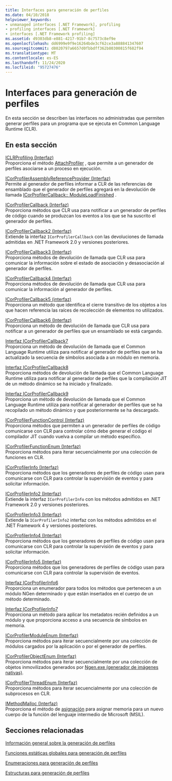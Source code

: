 ```yaml
---
title: Interfaces para generación de perfiles
ms.date: 04/10/2018
helpviewer_keywords:
- unmanaged interfaces [.NET Framework], profiling
- profiling interfaces [.NET Framework]
- interfaces [.NET Framework profiling]
ms.assetid: d9303db8-e881-4217-91b7-8c7573c8ef9e
ms.openlocfilehash: dd6999e9f9e16264bde3cf62ce3a888841347607
ms.sourcegitcommit: d8020797a6657d0fbbdff362b80300815f682f94
ms.translationtype: MT
ms.contentlocale: es-ES
ms.lasthandoff: 11/24/2020
ms.locfileid: "95727476"
---
```

# <a name="profiling-interfaces"></a>Interfaces para generación de perfiles

En esta sección se describen las interfaces no administradas que permiten generar perfiles para un programa que se ejecuta en Common Language Runtime (CLR).  
  
## <a name="in-this-section"></a>En esta sección  

 [ICLRProfiling (Interfaz)](iclrprofiling-interface.md)  
 Proporciona el método [AttachProfiler](iclrprofiling-attachprofiler-method.md) , que permite a un generador de perfiles asociarse a un proceso en ejecución.  
  
 [ICorProfilerAssemblyReferenceProvider (Interfaz)](icorprofilerassemblyreferenceprovider-interface.md)  
 Permite al generador de perfiles informar a CLR de las referencias de ensamblado que el generador de perfiles agregará en la devolución de llamada [ICorProfilerCallback:: ModuleLoadFinished](icorprofilercallback-moduleloadfinished-method.md) .  
  
 [ICorProfilerCallback (Interfaz)](icorprofilercallback-interface.md)  
 Proporciona métodos que CLR usa para notificar a un generador de perfiles de código cuando se produzcan los eventos a los que se ha suscrito el generador de perfiles.  
  
 [ICorProfilerCallback2 (Interfaz)](icorprofilercallback2-interface.md)  
 Extiende la interfaz `ICorProfilerCallback` con las devoluciones de llamada admitidas en .NET Framework 2.0 y versiones posteriores.  
  
 [ICorProfilerCallback3 (Interfaz)](icorprofilercallback3-interface.md)  
 Proporciona métodos de devolución de llamada que CLR usa para comunicar la información sobre el estado de asociación y desasociación al generador de perfiles.  
  
 [ICorProfilerCallback4 (Interfaz)](icorprofilercallback4-interface.md)  
 Proporciona métodos de devolución de llamada que CLR usa para comunicar la información al generador de perfiles.  
  
 [ICorProfilerCallback5 (interfaz)](icorprofilercallback5-interface.md)  
 Proporciona un método que identifica el cierre transitivo de los objetos a los que hacen referencia las raíces de recolección de elementos no utilizados.  
  
 [ICorProfilerCallback6 (Interfaz)](icorprofilercallback6-interface.md)  
 Proporciona un método de devolución de llamada que CLR usa para notificar a un generador de perfiles que un ensamblado se está cargando.  
  
 [Interfaz ICorProfilerCallback7](icorprofilercallback7-interface.md)  
 Proporciona un método de devolución de llamada que el Common Language Runtime utiliza para notificar al generador de perfiles que se ha actualizado la secuencia de símbolos asociada a un módulo en memoria.  

[Interfaz ICorProfilerCallback8](icorprofilercallback8-interface.md)  
Proporciona métodos de devolución de llamada que el Common Language Runtime utiliza para notificar al generador de perfiles que la compilación JIT de un método dinámico se ha iniciado y finalizado.

[Interfaz ICorProfilerCallback9](icorprofilercallback9-interface.md)  
Proporciona un método de devolución de llamada que el Common Language Runtime utiliza para notificar al generador de perfiles que se ha recopilado un método dinámico y que posteriormente se ha descargado.

 [ICorProfilerFunctionControl (Interfaz)](icorprofilerfunctioncontrol-interface.md)  
 Proporciona métodos que permiten a un generador de perfiles de código comunicarse con CLR para controlar cómo debe generar el código el compilador JIT cuando vuelva a compilar un método específico.  
  
 [ICorProfilerFunctionEnum (Interfaz)](icorprofilerfunctionenum-interface.md)  
 Proporciona métodos para iterar secuencialmente por una colección de funciones en CLR.  
  
 [ICorProfilerInfo (Interfaz)](icorprofilerinfo-interface.md)  
 Proporciona métodos que los generadores de perfiles de código usan para comunicarse con CLR para controlar la supervisión de eventos y para solicitar información.  
  
 [ICorProfilerInfo2 (Interfaz)](icorprofilerinfo2-interface.md)  
 Extiende la interfaz `ICorProfilerInfo` con los métodos admitidos en .NET Framework 2.0 y versiones posteriores.  
  
 [ICorProfilerInfo3 (Interfaz)](icorprofilerinfo3-interface.md)  
 Extiende la `ICorProfilerInfo2` interfaz con los métodos admitidos en el .NET Framework 4 y versiones posteriores.  
  
 [ICorProfilerInfo4 (Interfaz)](icorprofilerinfo4-interface.md)  
 Proporciona métodos que los generadores de perfiles de código usan para comunicarse con CLR para controlar la supervisión de eventos y para solicitar información.  
  
 [ICorProfilerInfo5 (Interfaz)](icorprofilerinfo5-interface.md)  
 Proporciona métodos que los generadores de perfiles de código usan para comunicarse con CLR para controlar la supervisión de eventos.  
  
 [Interfaz ICorProfilerInfo6](icorprofilerinfo6-interface.md)  
 Proporciona un enumerador para todos los métodos que pertenecen a un módulo NGen determinado y que están insertados en el cuerpo de un método determinado.  
  
 [Interfaz ICorProfilerInfo7](icorprofilerinfo7-interface.md)  
 Proporciona un método para aplicar los metadatos recién definidos a un módulo y que proporciona acceso a una secuencia de símbolos en memoria.  
  
 [ICorProfilerModuleEnum (Interfaz)](icorprofilermoduleenum-interface.md)  
 Proporciona métodos para iterar secuencialmente por una colección de módulos cargados por la aplicación o por el generador de perfiles.  
  
 [ICorProfilerObjectEnum (Interfaz)](icorprofilerobjectenum-interface.md)  
 Proporciona métodos para iterar secuencialmente por una colección de objetos inmovilizados generados por [Ngen.exe (generador de imágenes nativas)](../../tools/ngen-exe-native-image-generator.md).  
  
 [ICorProfilerThreadEnum (Interfaz)](icorprofilerthreadenum-interface.md)  
 Proporciona métodos para iterar secuencialmente por una colección de subprocesos en CLR.  
  
 [IMethodMalloc (Interfaz)](imethodmalloc-interface.md)  
 Proporciona el método de [asignación](imethodmalloc-alloc-method.md) para asignar memoria para un nuevo cuerpo de la función del lenguaje intermedio de Microsoft (MSIL).  
  
## <a name="related-sections"></a>Secciones relacionadas  

 [Información general sobre la generación de perfiles](profiling-overview.md)  
  
 [Funciones estáticas globales para generación de perfiles](profiling-global-static-functions.md)  
  
 [Enumeraciones para generación de perfiles](profiling-enumerations.md)  
  
 [Estructuras para generación de perfiles](profiling-structures.md)
